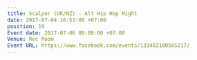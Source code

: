 ```yaml
---
title: Scalper (UK/NZ) - Alt Hip Hop Night
date: 2017-07-04 16:53:00 +07:00
position: 19
Event date: 2017-07-06 00:00:00 +07:00
Venue: Rec Room
Event URL: https://www.facebook.com/events/133482100565217/
---
```


